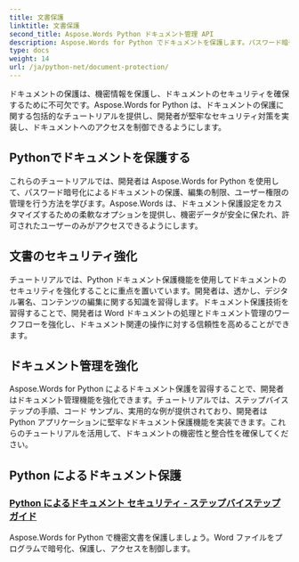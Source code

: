 ```yaml
---
title: 文書保護
linktitle: 文書保護
second_title: Aspose.Words Python ドキュメント管理 API
description: Aspose.Words for Python でドキュメントを保護します。パスワード暗号化、ユーザー権限、デジタル署名を実装して、強力なドキュメント保護を実現します。
type: docs
weight: 14
url: /ja/python-net/document-protection/
---
```

ドキュメントの保護は、機密情報を保護し、ドキュメントのセキュリティを確保するために不可欠です。Aspose.Words for Python は、ドキュメントの保護に関する包括的なチュートリアルを提供し、開発者が堅牢なセキュリティ対策を実装し、ドキュメントへのアクセスを制御できるようにします。

## Pythonでドキュメントを保護する

これらのチュートリアルでは、開発者は Aspose.Words for Python を使用して、パスワード暗号化によるドキュメントの保護、編集の制限、ユーザー権限の管理を行う方法を学びます。Aspose.Words は、ドキュメント保護設定をカスタマイズするための柔軟なオプションを提供し、機密データが安全に保たれ、許可されたユーザーのみがアクセスできるようにします。

## 文書のセキュリティ強化

チュートリアルでは、Python ドキュメント保護機能を使用してドキュメントのセキュリティを強化することに重点を置いています。開発者は、透かし、デジタル署名、コンテンツの編集に関する知識を習得します。ドキュメント保護技術を習得することで、開発者は Word ドキュメントの処理とドキュメント管理のワークフローを強化し、ドキュメント関連の操作に対する信頼性を高めることができます。

## ドキュメント管理を強化

Aspose.Words for Python によるドキュメント保護を習得することで、開発者はドキュメント管理機能を強化できます。チュートリアルでは、ステップバイステップの手順、コード サンプル、実用的な例が提供されており、開発者は Python アプリケーションに堅牢なドキュメント保護機能を実装できます。これらのチュートリアルを活用して、ドキュメントの機密性と整合性を確保してください。

## Python によるドキュメント保護
### [Python によるドキュメント セキュリティ - ステップバイステップ ガイド](./document-security-python/)
Aspose.Words for Python で機密文書を保護しましょう。Word ファイルをプログラムで暗号化、保護し、アクセスを制御します。